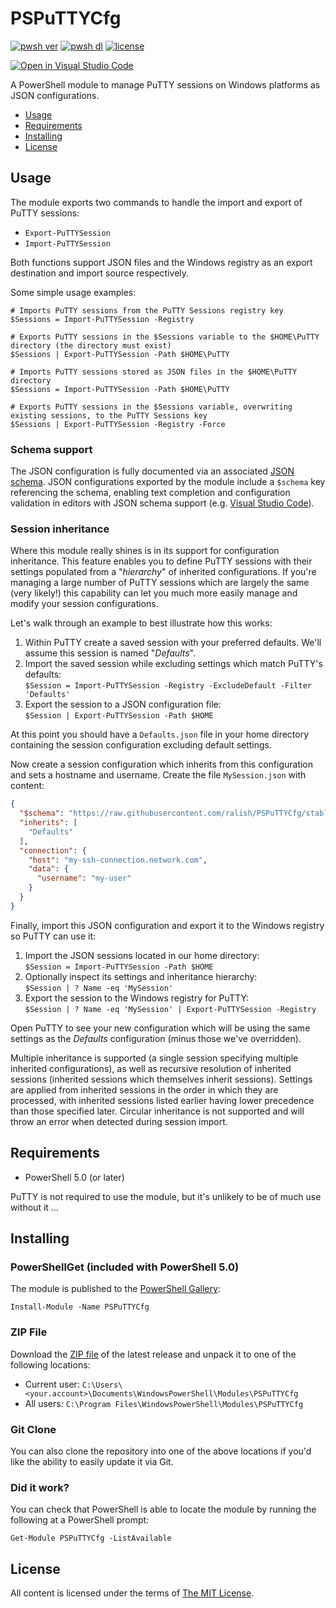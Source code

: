 PSPuTTYCfg
===========

[![pwsh ver](https://img.shields.io/powershellgallery/v/PSPuTTYCfg)](https://www.powershellgallery.com/packages/PSPuTTYCfg)
[![pwsh dl](https://img.shields.io/powershellgallery/dt/PSPuTTYCfg)](https://www.powershellgallery.com/packages/PSPuTTYCfg)
[![license](https://img.shields.io/github/license/ralish/PSPuTTYCfg)](https://choosealicense.com/licenses/mit/)

[![Open in Visual Studio Code](https://open.vscode.dev/badges/open-in-vscode.svg)](https://open.vscode.dev/ralish/PSPuTTYCfg)

A PowerShell module to manage PuTTY sessions on Windows platforms as JSON configurations.

- [Usage](#usage)
- [Requirements](#requirements)
- [Installing](#installing)
- [License](#license)

Usage
-----

The module exports two commands to handle the import and export of PuTTY sessions:

- `Export-PuTTYSession`
- `Import-PuTTYSession`

Both functions support JSON files and the Windows registry as an export destination and import source respectively.

Some simple usage examples:

```posh
# Imports PuTTY sessions from the PuTTY Sessions registry key
$Sessions = Import-PuTTYSession -Registry

# Exports PuTTY sessions in the $Sessions variable to the $HOME\PuTTY directory (the directory must exist)
$Sessions | Export-PuTTYSession -Path $HOME\PuTTY

# Imports PuTTY sessions stored as JSON files in the $HOME\PuTTY directory
$Sessions = Import-PuTTYSession -Path $HOME\PuTTY

# Exports PuTTY sessions in the $Sessions variable, overwriting existing sessions, to the PuTTY Sessions key
$Sessions | Export-PuTTYSession -Registry -Force
```

### Schema support

The JSON configuration is fully documented via an associated [JSON schema](schemas/session.jsonc). JSON configurations exported by the module include a `$schema` key referencing the schema, enabling text completion and configuration validation in editors with JSON schema support (e.g. [Visual Studio Code](https://code.visualstudio.com/)).

### Session inheritance

Where this module really shines is in its support for configuration inheritance. This feature enables you to define PuTTY sessions with their settings populated from a "*hierarchy*" of inherited configurations. If you're managing a large number of PuTTY sessions which are largely the same (very likely!) this capability can let you much more easily manage and modify your session configurations.

Let's walk through an example to best illustrate how this works:

1. Within PuTTY create a saved session with your preferred defaults. We'll assume this session is named "*Defaults*".
2. Import the saved session while excluding settings which match PuTTY's defaults:  
   `$Session = Import-PuTTYSession -Registry -ExcludeDefault -Filter 'Defaults'`
3. Export the session to a JSON configuration file:  
   `$Session | Export-PuTTYSession -Path $HOME`

At this point you should have a `Defaults.json` file in your home directory containing the session configuration excluding default settings.

Now create a session configuration which inherits from this configuration and sets a hostname and username. Create the file `MySession.json` with content:

```json
{
  "$schema": "https://raw.githubusercontent.com/ralish/PSPuTTYCfg/stable/schemas/session.jsonc",
  "inherits": [
    "Defaults"
  ],
  "connection": {
    "host": "my-ssh-connection.network.com",
    "data": {
      "username": "my-user"
    }
  }
}
```

Finally, import this JSON configuration and export it to the Windows registry so PuTTY can use it:

1. Import the JSON sessions located in our home directory:  
   `$Session = Import-PuTTYSession -Path $HOME`
2. Optionally inspect its settings and inheritance hierarchy:  
   `$Session | ? Name -eq 'MySession'`
3. Export the session to the Windows registry for PuTTY:  
   `$Session | ? Name -eq 'MySession' | Export-PuTTYSession -Registry`

Open PuTTY to see your new configuration which will be using the same settings as the *Defaults* configuration (minus those we've overridden).

Multiple inheritance is supported (a single session specifying multiple inherited configurations), as well as recursive resolution of inherited sessions (inherited sessions which themselves inherit sessions). Settings are applied from inherited sessions in the order in which they are processed, with inherited sessions listed earlier having lower precedence than those specified later. Circular inheritance is not supported and will throw an error when detected during session import.

Requirements
------------

- PowerShell 5.0 (or later)

PuTTY is not required to use the module, but it's unlikely to be of much use without it ...

Installing
----------

### PowerShellGet (included with PowerShell 5.0)

The module is published to the [PowerShell Gallery](https://www.powershellgallery.com/packages/PSPuTTYCfg):

```posh
Install-Module -Name PSPuTTYCfg
```

### ZIP File

Download the [ZIP file](https://github.com/ralish/PSPuTTYCfg/archive/stable.zip) of the latest release and unpack it to one of the following locations:

- Current user: `C:\Users\<your.account>\Documents\WindowsPowerShell\Modules\PSPuTTYCfg`
- All users: `C:\Program Files\WindowsPowerShell\Modules\PSPuTTYCfg`

### Git Clone

You can also clone the repository into one of the above locations if you'd like the ability to easily update it via Git.

### Did it work?

You can check that PowerShell is able to locate the module by running the following at a PowerShell prompt:

```posh
Get-Module PSPuTTYCfg -ListAvailable
```

License
-------

All content is licensed under the terms of [The MIT License](LICENSE).
